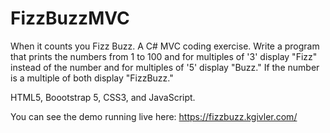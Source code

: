 # FizzBuzzMVC
When it counts you Fizz Buzz. A C# MVC coding exercise. Write a program that prints the numbers from 1 to 100 and for multiples of '3' display "Fizz" instead of the number and for multiples of '5' display "Buzz." If the number is a multiple of both display "FizzBuzz."

HTML5, Boootstrap 5, CSS3, and JavaScript.

You can see the demo running live here: https://fizzbuzz.kgivler.com/
